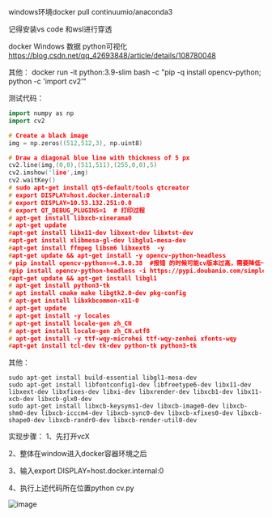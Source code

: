 windows环境docker pull continuumio/anaconda3

记得安装vs code 和wsl进行穿透

docker  Windows 数据  python可视化  https://blog.csdn.net/qq_42693848/article/details/108780048

其他：
docker run -it python:3.9-slim bash -c "pip -q install opencv-python; python -c 'import cv2'"

测试代码：
```cpp
import numpy as np
import cv2

# Create a black image
img = np.zeros((512,512,3), np.uint8)

# Draw a diagonal blue line with thickness of 5 px
cv2.line(img,(0,0),(511,511),(255,0,0),5)
cv2.imshow('line',img)
cv2.waitKey()   
# sudo apt-get install qt5-default/tools qtcreator
# export DISPLAY=host.docker.internal:0
# export DISPLAY=10.53.132.251:0.0
# export QT_DEBUG_PLUGINS=1  # 打印过程
# apt-get install libxcb-xinerama0
# apt-get update
#apt-get install libx11-dev libxext-dev libxtst-dev
#apt-get install xlibmesa-gl-dev libglu1-mesa-dev
#apt-get install ffmpeg libsm6 libxext6  -y
#apt-get update && apt-get install -y opencv-python-headless
# pip install opencv-python==4.3.0.38  #报错 的时候可能cv版本过高，需要降低一下
#pip install opencv-python-headless -i https://pypi.doubanio.com/simple/  --trusted-host pypi.doubanio.com
#apt-get update && apt-get install libgl1
# apt-get install python3-tk
# apt install cmake make libgtk2.0-dev pkg-config
# apt-get install libxkbcommon-x11-0
# apt-get update
# apt-get install -y locales
# apt-get install locale-gen zh_CN
# apt-get install locale-gen zh_CN.utf8
# apt-get install -y ttf-wqy-microhei ttf-wqy-zenhei xfonts-wqy
#apt-get install tcl-dev tk-dev python-tk python3-tk
```
其他：
```
sudo apt-get install build-essential libgl1-mesa-dev
sudo apt-get install libfontconfig1-dev libfreetype6-dev libx11-dev libxext-dev libxfixes-dev libxi-dev libxrender-dev libxcb1-dev libx11-xcb-dev libxcb-glx0-dev
sudo apt-get install libxcb-keysyms1-dev libxcb-image0-dev libxcb-shm0-dev libxcb-icccm4-dev libxcb-sync0-dev libxcb-xfixes0-dev libxcb-shape0-dev libxcb-randr0-dev libxcb-render-util0-dev
```
实现步骤：
1、先打开vcX

2、整体在window进入docker容器环境之后

3、输入export DISPLAY=host.docker.internal:0

4、执行上述代码所在位置python cv.py 


![image](https://user-images.githubusercontent.com/36963108/160973505-807b300f-0473-4654-9b99-63fdd1b7ab9a.png)


